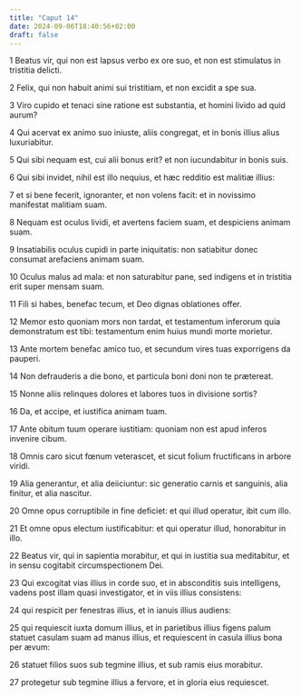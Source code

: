 ```yaml
---
title: "Caput 14"
date: 2024-09-06T18:40:56+02:00
draft: false
---
```




1 Beatus vir, qui non est lapsus verbo ex ore suo, et non est stimulatus in tristitia delicti.

2 Felix, qui non habuit animi sui tristitiam, et non excidit a spe sua.

3 Viro cupido et tenaci sine ratione est substantia, et homini livido ad quid aurum?

4 Qui acervat ex animo suo iniuste, aliis congregat, et in bonis illius alius luxuriabitur.

5 Qui sibi nequam est, cui alii bonus erit? et non iucundabitur in bonis suis.

6 Qui sibi invidet, nihil est illo nequius, et hæc redditio est malitiæ illius:

7 et si bene fecerit, ignoranter, et non volens facit: et in novissimo manifestat malitiam suam.

8 Nequam est oculus lividi, et avertens faciem suam, et despiciens animam suam.

9 Insatiabilis oculus cupidi in parte iniquitatis: non satiabitur donec consumat arefaciens animam suam.

10 Oculus malus ad mala: et non saturabitur pane, sed indigens et in tristitia erit super mensam suam.

11 Fili si habes, benefac tecum, et Deo dignas oblationes offer.

12 Memor esto quoniam mors non tardat, et testamentum inferorum quia demonstratum est tibi: testamentum enim huius mundi morte morietur.

13 Ante mortem benefac amico tuo, et secundum vires tuas exporrigens da pauperi.

14 Non defrauderis a die bono, et particula boni doni non te prætereat.

15 Nonne aliis relinques dolores et labores tuos in divisione sortis?

16 Da, et accipe, et iustifica animam tuam.

17 Ante obitum tuum operare iustitiam: quoniam non est apud inferos invenire cibum.

18 Omnis caro sicut fœnum veterascet, et sicut folium fructificans in arbore viridi.

19 Alia generantur, et alia deiiciuntur: sic generatio carnis et sanguinis, alia finitur, et alia nascitur.

20 Omne opus corruptibile in fine deficiet: et qui illud operatur, ibit cum illo.

21 Et omne opus electum iustificabitur: et qui operatur illud, honorabitur in illo.

22 Beatus vir, qui in sapientia morabitur, et qui in iustitia sua meditabitur, et in sensu cogitabit circumspectionem Dei.

23 Qui excogitat vias illius in corde suo, et in absconditis suis intelligens, vadens post illam quasi investigator, et in viis illius consistens:

24 qui respicit per fenestras illius, et in ianuis illius audiens:

25 qui requiescit iuxta domum illius, et in parietibus illius figens palum statuet casulam suam ad manus illius, et requiescent in casula illius bona per ævum:

26 statuet filios suos sub tegmine illius, et sub ramis eius morabitur.

27 protegetur sub tegmine illius a fervore, et in gloria eius requiescet.

